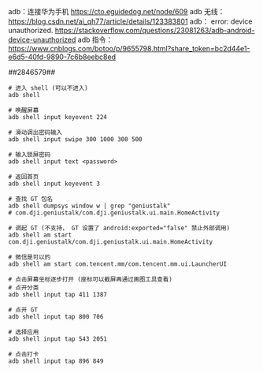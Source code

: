 adb：连接华为手机 https://cto.eguidedog.net/node/609
adb 无线： https://blog.csdn.net/ai_qh77/article/details/123383801
adb： error: device unauthorized. https://stackoverflow.com/questions/23081263/adb-android-device-unauthorized
adb 指令： https://www.cnblogs.com/botoo/p/9655798.html?share_token=bc2d44e1-e6d5-40fd-9890-7c6b8eebc8ed
 
*#*#2846579#*#*



```shell
# 进入 shell (可以不进入)
adb shell

# 唤醒屏幕
adb shell input keyevent 224

# 滑动调出密码输入
adb shell input swipe 300 1000 300 500

# 输入锁屏密码
adb shell input text <password>

# 返回首页
adb shell input keyevent 3

# 查找 GT 包名
adb shell dumpsys window w | grep "geniustalk"
# com.dji.geniustalk/com.dji.geniustalk.ui.main.HomeActivity

# 调起 GT (不支持， GT 设置了 android:exported="false" 禁止外部调用)
adb shell am start com.dji.geniustalk/com.dji.geniustalk.ui.main.HomeActivity

# 微信是可以的
adb shell am start com.tencent.mm/com.tencent.mm.ui.LauncherUI

# 点击屏幕坐标逐步打开 (座标可以截屏再通过画图工具查看)
# 点开分类
adb shell input tap 411 1387

# 点开 GT
adb shell input tap 800 706

# 选择应用
adb shell input tap 543 2051

# 点击打卡
adb shell input tap 896 849
```

